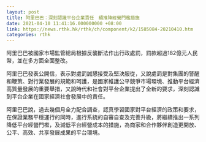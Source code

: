 ```yaml
---
layout: post
title: 阿里巴巴︰深刻認識平台企業責任　續推降經營門檻措施
date: 2021-04-10 11:41:16.000000000 +08:00
link: https://news.rthk.hk/rthk/ch/component/k2/1585084-20210410.htm
categories: rthk
---
```


阿里巴巴被國家市場監管總局根據反襲斷法作出行政處罰，罰款超過182億元人民幣，並在多方面全面整改。

阿里巴巴發表公開信，表示對處罰誠懇接受及堅決服從，又說處罰是對集團的警醒和鞭策、對行業發展的規範和呵護，是國家維護公平競爭市場環境、推動平台經濟高質量發展的重要舉措，又說時代和社會對平台企業提出了全新的要求，深刻認識到平台企業在國家經濟社會發展中的責任。

阿里巴巴說，過去幾個月全力配合調查，認真學習國家對平台經濟的政策和要求，在保證業務平穩運行的同時，進行系統的自審自查及完善升級，將繼續推出一系列降低平台經營門檻，及減低平台經營成本的措施，為商家和合作夥伴創造更開放、公平、高效、共享發展成果的平台環境。
